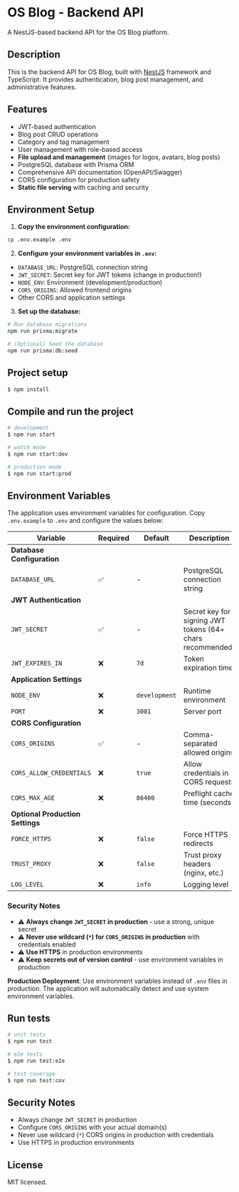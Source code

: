 # OS Blog - Backend API

A NestJS-based backend API for the OS Blog platform.

## Description

This is the backend API for OS Blog, built with [NestJS](https://github.com/nestjs/nest) framework and TypeScript. It provides authentication, blog post management, and administrative features.

## Features

- JWT-based authentication
- Blog post CRUD operations
- Category and tag management
- User management with role-based access
- **File upload and management** (images for logos, avatars, blog posts)
- PostgreSQL database with Prisma ORM
- Comprehensive API documentation (OpenAPI/Swagger)
- CORS configuration for production safety
- **Static file serving** with caching and security

## Environment Setup

1. **Copy the environment configuration:**
```bash
cp .env.example .env
```

2. **Configure your environment variables in `.env`:**
- `DATABASE_URL`: PostgreSQL connection string
- `JWT_SECRET`: Secret key for JWT tokens (change in production!)
- `NODE_ENV`: Environment (development/production)
- `CORS_ORIGINS`: Allowed frontend origins
- Other CORS and application settings

3. **Set up the database:**
```bash
# Run database migrations
npm run prisma:migrate

# (Optional) Seed the database
npm run prisma:db:seed
```

## Project setup

```bash
$ npm install
```

## Compile and run the project

```bash
# development
$ npm run start

# watch mode
$ npm run start:dev

# production mode
$ npm run start:prod
```

## Environment Variables

The application uses environment variables for configuration. Copy `.env.example` to `.env` and configure the values below:

| Variable | Required | Default | Description | Development Example | Production Example |
|----------|----------|---------|-------------|-------------------|-------------------|
| **Database Configuration** |
| `DATABASE_URL` | ✅ | - | PostgreSQL connection string | `postgresql://postgres:postgres@localhost:5434/open_blog?schema=public` | `postgresql://user:pass@prod-db:5432/open_blog?schema=public` |
| **JWT Authentication** |
| `JWT_SECRET` | ✅ | - | Secret key for signing JWT tokens (64+ chars recommended) | `your-super-secret-jwt-key-change-this-in-production` | Use a strong random string |
| `JWT_EXPIRES_IN` | ❌ | `7d` | Token expiration time | `7d`, `24h`, `60m` | `24h` (shorter for production) |
| **Application Settings** |
| `NODE_ENV` | ❌ | `development` | Runtime environment | `development` | `production` |
| `PORT` | ❌ | `3001` | Server port | `3001` | `3001` or container port |
| **CORS Configuration** |
| `CORS_ORIGINS` | ✅ | - | Comma-separated allowed origins | `http://localhost:4200,http://localhost:3000` | `https://yourdomain.com,https://www.yourdomain.com` |
| `CORS_ALLOW_CREDENTIALS` | ❌ | `true` | Allow credentials in CORS requests | `true` | `true` |
| `CORS_MAX_AGE` | ❌ | `86400` | Preflight cache time (seconds) | `3600` (1 hour) | `86400` (24 hours) |
| **Optional Production Settings** |
| `FORCE_HTTPS` | ❌ | `false` | Force HTTPS redirects | `false` | `true` |
| `TRUST_PROXY` | ❌ | `false` | Trust proxy headers (nginx, etc.) | `false` | `true` |
| `LOG_LEVEL` | ❌ | `info` | Logging level | `debug` | `info` or `warn` |

### Security Notes
- ⚠️ **Always change `JWT_SECRET` in production** - use a strong, unique secret
- ⚠️ **Never use wildcard (`*`) for `CORS_ORIGINS` in production** with credentials enabled
- ⚠️ **Use HTTPS** in production environments
- ⚠️ **Keep secrets out of version control** - use environment variables in production

**Production Deployment**: Use environment variables instead of `.env` files in production. The application will automatically detect and use system environment variables.

## Run tests

```bash
# unit tests
$ npm run test

# e2e tests
$ npm run test:e2e

# test coverage
$ npm run test:cov
```

## Security Notes

- Always change `JWT_SECRET` in production
- Configure `CORS_ORIGINS` with your actual domain(s) 
- Never use wildcard (`*`) CORS origins in production with credentials
- Use HTTPS in production environments

## License

MIT licensed.
